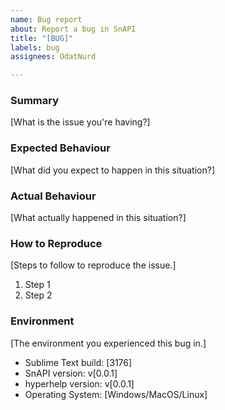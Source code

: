```yaml
---
name: Bug report
about: Report a bug in SnAPI
title: "[BUG]"
labels: bug
assignees: OdatNurd

---
```


### Summary

[What is the issue you're having?]

### Expected Behaviour

[What did you expect to happen in this situation?]

### Actual Behaviour

[What actually happened in this situation?]

### How to Reproduce

[Steps to follow to reproduce the issue.]

1. Step 1
1. Step 2

### Environment

[The environment you experienced this bug in.]

- Sublime Text build: [3176]
- SnAPI version: v[0.0.1]
- hyperhelp version: v[0.0.1]
- Operating System: [Windows/MacOS/Linux]

